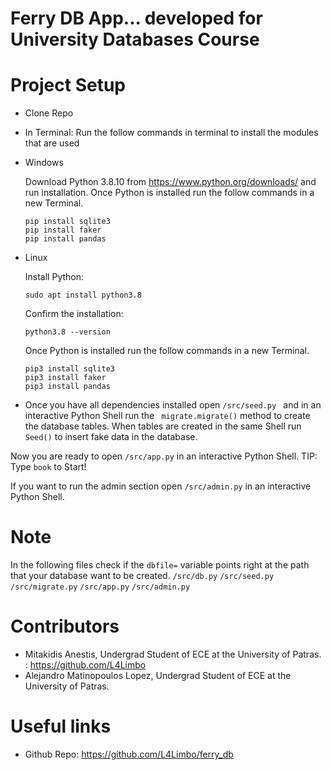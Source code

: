 # Ferry DB App... developed for University Databases Course 
# Project Setup
* Clone Repo 
* In Terminal: Run the follow commands in terminal to install the modules that are used 
* Windows

  Download Python 3.8.10 from https://www.python.org/downloads/ and run installation.
  Once Python is installed run the follow commands in a new Terminal.
  ```
  pip install sqlite3
  pip install faker
  pip install pandas
  ```
* Linux

  Install Python:
  ```
  sudo apt install python3.8
  ```
  Confirm the installation: 
  ```
  python3.8 --version
  ```
  Once Python is installed run the follow commands in a new Terminal.
  ```
  pip3 install sqlite3
  pip3 install faker
  pip3 install pandas
  ```

* Once you have all dependencies installed open  ```/src/seed.py ``` and in an interactive Python Shell run the ``` migrate.migrate()``` method to create the database tables. When tables are created in the same Shell run ```Seed()``` to insert fake data in the database.

Now you are ready to open  ```/src/app.py``` in an interactive Python Shell. 
TIP: Type  ```book``` to Start!

If you want to run the admin section open  ```/src/admin.py``` in an interactive Python Shell. 

# Note
In the following files check if the  ```dbfile=``` variable points right at the path that your database want to be created.
```/src/db.py```
```/src/seed.py```
```/src/migrate.py```
```/src/app.py```
```/src/admin.py```

# Contributors 
* Mitakidis Anestis, Undergrad Student of ECE at the University of Patras. 
: https://github.com/L4Limbo 
* Alejandro Matinopoulos Lopez, Undergrad Student of ECE at the University of Patras. 
# Useful links 
* Github Repo: https://github.com/L4Limbo/ferry_db
